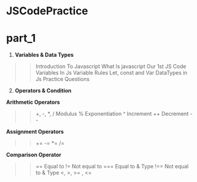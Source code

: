# JSCodePractice

# part_1

1. **Variables & Data Types**

> > Introduction To Javascript
> > What Is javascript
> > Our 1st JS Code
> > Variables In Js
> > Variable Rules
> > Let, const and Var
> > DataTypes in Js
> > Practice Questions

2. **Operators & Condition**

**Arithmetic Operators**

> > +, -, \*, /
> > Modulus %
> > Exponentiation ^
> > Increment ++
> > Decrement --

**Assignment Operators**

> > +=
> > -=
> > \*=
> > /=

**Comparison Operator**

> > == Equal to
> > != Not equal to
> > === Equal to & Type
> > !== Not equal to & Type
> > <, >, >= , <=
